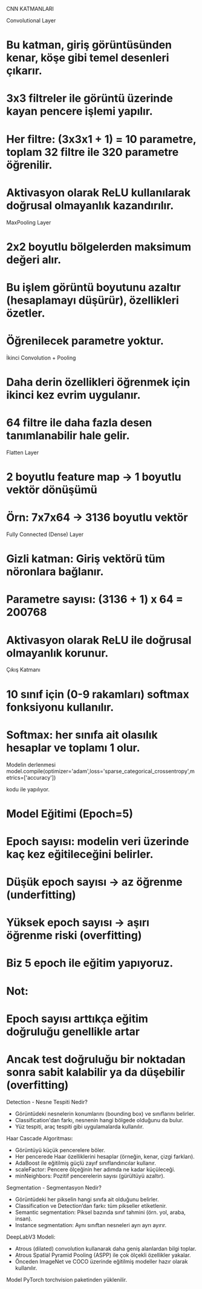 CNN KATMANLARI

Convolutional Layer

# Bu katman, giriş görüntüsünden kenar, köşe gibi temel desenleri çıkarır.
# 3x3 filtreler ile görüntü üzerinde kayan pencere işlemi yapılır.
# Her filtre: (3x3x1 + 1) = 10 parametre, toplam 32 filtre ile 320 parametre öğrenilir.
# Aktivasyon olarak ReLU kullanılarak doğrusal olmayanlık kazandırılır.

MaxPooling Layer

# 2x2 boyutlu bölgelerden maksimum değeri alır.
# Bu işlem görüntü boyutunu azaltır (hesaplamayı düşürür), özellikleri özetler.
# Öğrenilecek parametre yoktur.

İkinci Convolution + Pooling

# Daha derin özellikleri öğrenmek için ikinci kez evrim uygulanır.
# 64 filtre ile daha fazla desen tanımlanabilir hale gelir.

Flatten Layer 

# 2 boyutlu feature map -> 1 boyutlu vektör dönüşümü
# Örn: 7x7x64 -> 3136 boyutlu vektör

Fully Connected (Dense) Layer

# Gizli katman: Giriş vektörü tüm nöronlara bağlanır.
# Parametre sayısı: (3136 + 1) x 64 = 200768
# Aktivasyon olarak ReLU ile doğrusal olmayanlık korunur.

Çıkış Katmanı

# 10 sınıf için (0-9 rakamları) softmax fonksiyonu kullanılır.
# Softmax: her sınıfa ait olasılık hesaplar ve toplamı 1 olur.

Modelin derlenmesi
model.compile(optimizer='adam',loss='sparse_categorical_crossentropy',metrics=['accuracy'])

kodu ile yapılıyor.

# Model Eğitimi (Epoch=5)
# Epoch sayısı: modelin veri üzerinde kaç kez eğitileceğini belirler.
# Düşük epoch sayısı -> az öğrenme (underfitting)
# Yüksek epoch sayısı -> aşırı öğrenme riski (overfitting)
# Biz 5 epoch ile eğitim yapıyoruz.
# Not:
# Epoch sayısı arttıkça eğitim doğruluğu genellikle artar
# Ancak test doğruluğu bir noktadan sonra sabit kalabilir ya da düşebilir (overfitting)

Detection - Nesne Tespiti Nedir?
- Görüntüdeki nesnelerin konumlarını (bounding box) ve sınıflarını belirler.
- Classification'dan farkı, nesnenin hangi bölgede olduğunu da bulur.
- Yüz tespiti, araç tespiti gibi uygulamalarda kullanılır.

Haar Cascade Algoritması:
- Görüntüyü küçük pencerelere böler.
- Her pencerede Haar özelliklerini hesaplar (örneğin, kenar, çizgi farkları).
- AdaBoost ile eğitilmiş güçlü zayıf sınıflandırıcılar kullanır.
- scaleFactor: Pencere ölçeğinin her adımda ne kadar küçüleceği.
- minNeighbors: Pozitif pencerelerin sayısı (gürültüyü azaltır).

Segmentation - Segmentasyon Nedir?
- Görüntüdeki her pikselin hangi sınıfa ait olduğunu belirler.
- Classification ve Detection’dan farkı: tüm pikseller etiketlenir.
- Semantic segmentation: Piksel bazında sınıf tahmini (örn. yol, araba, insan).
- Instance segmentation: Aynı sınıftan nesneleri ayrı ayrı ayırır.

DeepLabV3 Modeli:
- Atrous (dilated) convolution kullanarak daha geniş alanlardan bilgi toplar.
- Atrous Spatial Pyramid Pooling (ASPP) ile çok ölçekli özellikler yakalar.
- Önceden ImageNet ve COCO üzerinde eğitilmiş modeller hazır olarak kullanılır.

Model PyTorch torchvision paketinden yüklenilir.


